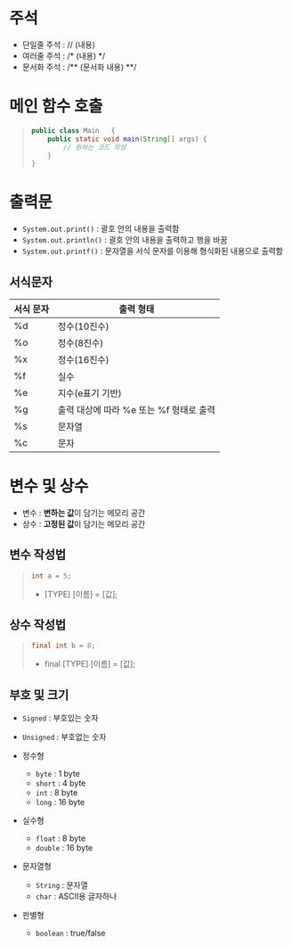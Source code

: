 # 주석
- 단일줄 주석 : // (내용)
- 여러줄 주석 : /* (내용) */
- 문서화 주석 : /** (문서화 내용) **/

# 메인 함수 호출
> ```java
> public class Main   { 
>     public static void main(String[] args) {
>         // 원하는 코드 작성
>     }
> }
> ```

# 출력문
- `System.out.print()` : 괄호 안의 내용을 출력함
- `System.out.println()` : 괄호 안의 내용을 출력하고 행을 바꿈
- `System.out.printf()` : 문자열을 서식 문자를 이용해 형식화된 내용으로 출력함

## 서식문자
| 서식 문자 | 출력 형태                     |
|-------|---------------------------|
| %d    | 정수(10진수)                  |
| %o    | 정수(8진수)                   |
| %x    | 정수(16진수)                  |
| %f    | 실수                        |
| %e    | 지수(e표기 기반)                |
| %g    | 출력 대상에 따라 %e 또는 %f 형태로 출력 |
| %s    | 문자열                       |
| %c    | 문자                        |

# 변수 및 상수
- 변수 : **변하는 값**이 담기는 메모리 공간
- 상수 : **고정된 값**이 담기는 메모리 공간

## 변수 작성법
> ```java
> int a = 5;
> ```
> - [TYPE] [이름] = [값];

## 상수 작성법
> ```java
> final int b = 8;
> ```
> - final [TYPE] [이름] = [값];

## 부호 및 크기
- `Signed` : 부호있는 숫자
- `Unsigned` : 부호없는 숫자
- 정수형
  - `byte` : 1 byte
  - `short` : 4 byte
  - `int` : 8 byte
  - `long` : 16 byte

- 실수형
  - `float` : 8 byte
  - `double` : 16 byte

- 문자열형
  - `String` : 문자열
  - `char` : ASCII용 글자하나

- 판별형
  - `boolean` : true/false